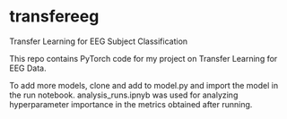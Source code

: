 # transfereeg
Transfer Learning for EEG Subject Classification

This repo contains PyTorch code for my project on Transfer Learning for EEG Data.

To add more models, clone and add to model.py and import the model in the run notebook.
analysis_runs.ipnyb was used for analyzing hyperparameter importance in the metrics obtained after running.
